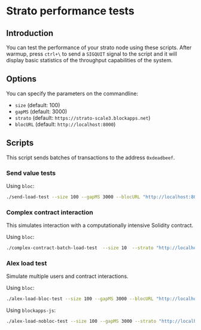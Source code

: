 # Strato performance tests

## Introduction

You can test the performance of your strato node using these scripts. After warmup, press `ctrl+\` to send a `SIGQUIT` signal to the script and it will display basic statistics of the throughput capabilities of the system.

## Options

You can specify the parameters on the commandline:
+ `size` (default: 100)
+ `gapMS` (default: 3000)
+ `strato` (default: `https://strato-scale3.blockapps.net`)
+ `blocURL` (default: `http://localhost:8000`)

## Scripts

This script sends batches of transactions to the address `0xdeadbeef`.

### Send value tests

Using `bloc`:
```sh
./send-load-test --size 100 --gapMS 3000 --blocURL "http://localhost:8000"
```

### Complex contract interaction

This simulates interaction with a computationally intensive Solidity contract.

Using `bloc`:
```sh
./complex-contract-batch-load-test  --size 10  --strato "http://localhost:3000"
```

### Alex load test

Simulate multiple users and contract interactions.


Using `bloc`:

```sh
./alex-load-bloc-test --size 100 --gapMS 3000 --blocURL "http://localhost:8000"
```

Using `blockapps-js`:
```sh
./alex-load-nobloc-test --size 100 --gapMS 3000 --strato "http://localhost:3000"
```
